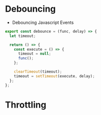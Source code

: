 # Debouncing

- Debouncing Javascript Events

```javascript
export const debounce = (func, delay) => {
  let timeout;

  return () => {
    const execute = () => {
      timeout = null;
      func();
    };

    clearTimeout(timeout);
    timeout = setTimeout(execute, delay);
  };
};
```

# Throttling
